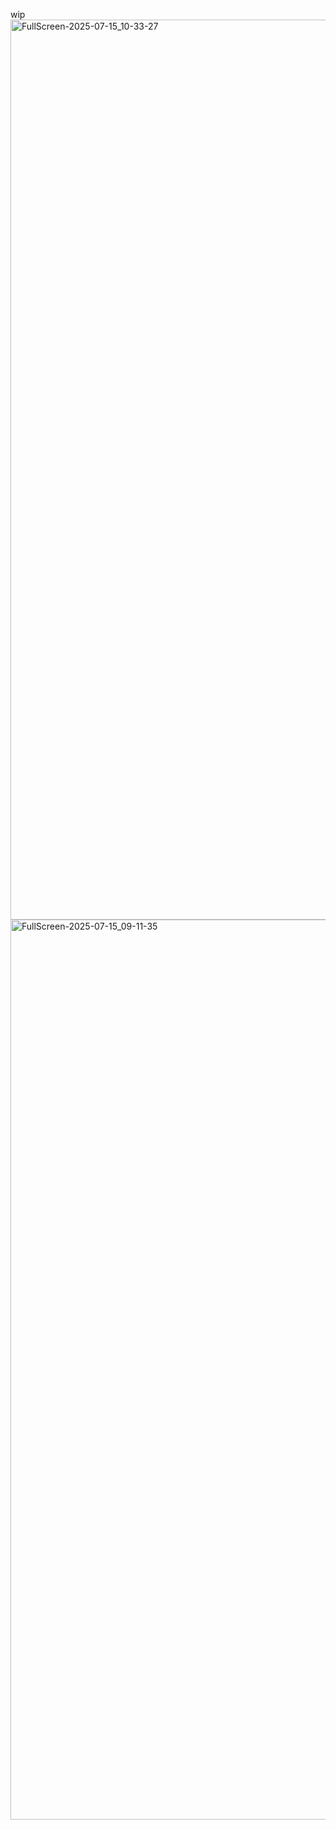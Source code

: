 wip
<img width="3440" height="1440" alt="FullScreen-2025-07-15_10-33-27" src="https://github.com/user-attachments/assets/965b1f49-f10a-4a64-bb2b-16cd7ef561a7" />
<img width="3440" height="1440" alt="FullScreen-2025-07-15_09-11-35" src="https://github.com/user-attachments/assets/650b7c08-9343-42e1-bcd8-b84ba9080f5d" />
